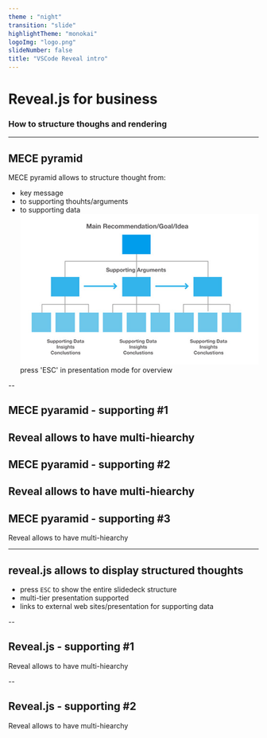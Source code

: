 ```yaml
---
theme : "night"
transition: "slide"
highlightTheme: "monokai"
logoImg: "logo.png"
slideNumber: false
title: "VSCode Reveal intro"
---
```


# Reveal.js for business

### How to structure thoughs and rendering
---

## MECE pyramid

MECE pyramid allows to structure thought from:
* key message 
* to supporting thouhts/arguments
* to supporting data 
![](Barbara-Minto-mece.jpg)
press 'ESC' in presentation mode for overview

--

## MECE pyaramid - supporting #1

Reveal allows to have multi-hiearchy 
--

## MECE pyaramid - supporting #2

Reveal allows to have multi-hiearchy 
--

## MECE pyaramid - supporting #3

Reveal allows to have multi-hiearchy 

---

## reveal.js allows to display structured thoughts

* press `ESC` to show the entire slidedeck structure
* multi-tier presentation supported
* links to external web sites/presentation for supporting data 

--

## Reveal.js - supporting #1

Reveal allows to have multi-hiearchy 

--

## Reveal.js - supporting #2

Reveal allows to have multi-hiearchy 